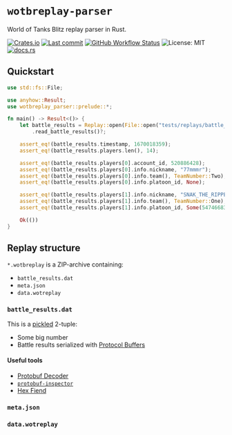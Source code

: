 # `wotbreplay-parser`

World of Tanks Blitz replay parser in Rust.

[![Crates.io](https://img.shields.io/crates/v/wotbreplay-parser)](https://crates.io/crates/wotbreplay-parser)
[![Last commit](https://img.shields.io/github/last-commit/eigenein/wotbreplay-parser)](https://github.com/eigenein/wotbreplay-parser/commits/main)
[![GitHub Workflow Status](https://img.shields.io/github/actions/workflow/status/eigenein/wotbreplay-parser/check.yaml)](https://github.com/eigenein/wotbreplay-parser/actions)
![License: MIT](https://img.shields.io/crates/l/wotbreplay-parser)
[![docs.rs](https://img.shields.io/docsrs/wotbreplay-parser)](https://docs.rs/wotbreplay-parser)

## Quickstart

```rust
use std::fs::File;

use anyhow::Result;
use wotbreplay_parser::prelude::*;

fn main() -> Result<()> {
    let battle_results = Replay::open(File::open("tests/replays/battle_results.wotbreplay")?)?
        .read_battle_results()?;

    assert_eq!(battle_results.timestamp, 1670018359);
    assert_eq!(battle_results.players.len(), 14);

    assert_eq!(battle_results.players[0].account_id, 520886428);
    assert_eq!(battle_results.players[0].info.nickname, "77mmmr");
    assert_eq!(battle_results.players[0].info.team(), TeamNumber::Two);
    assert_eq!(battle_results.players[0].info.platoon_id, None);

    assert_eq!(battle_results.players[1].info.nickname, "SNAK_THE_RIPPER");
    assert_eq!(battle_results.players[1].info.team(), TeamNumber::One);
    assert_eq!(battle_results.players[1].info.platoon_id, Some(547466834));

    Ok(())
}
```

## Replay structure

`*.wotbreplay` is a ZIP-archive containing:
- `battle_results.dat`
- `meta.json`
- `data.wotreplay`

### `battle_results.dat`

This is a [pickled](https://docs.python.org/3/library/pickle.html) 2-tuple:
- Some big number
- Battle results serialized with [Protocol Buffers](https://developers.google.com/protocol-buffers)

#### Useful tools

- [Protobuf Decoder](https://protobuf-decoder.netlify.app/)
- [`protobuf-inspector`](https://github.com/mildsunrise/protobuf-inspector)
- [Hex Fiend](https://hexfiend.com/)

### `meta.json`

### `data.wotreplay`
